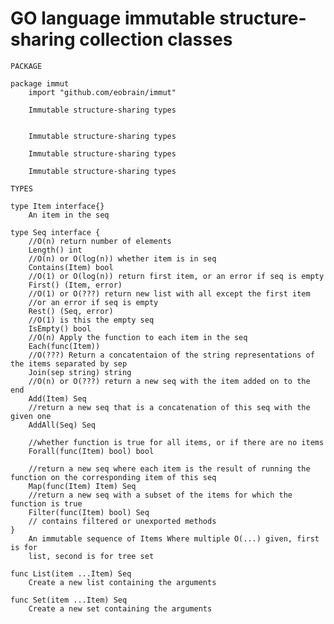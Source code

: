GO language immutable structure-sharing collection classes
==========================================================

    PACKAGE
    
    package immut
        import "github.com/eobrain/immut"
    
        Immutable structure-sharing types
    
    
        Immutable structure-sharing types
    
        Immutable structure-sharing types
    
        Immutable structure-sharing types
    
    TYPES
    
    type Item interface{}
        An item in the seq
    
    type Seq interface {
        //O(n) return number of elements
        Length() int
        //O(n) or O(log(n)) whether item is in seq
        Contains(Item) bool
        //O(1) or O(log(n)) return first item, or an error if seq is empty
        First() (Item, error)
        //O(1) or O(???) return new list with all except the first item
        //or an error if seq is empty
        Rest() (Seq, error)
        //O(1) is this the empty seq
        IsEmpty() bool
        //O(n) Apply the function to each item in the seq
        Each(func(Item))
        //O(???) Return a concatentaion of the string representations of the items separated by sep
        Join(sep string) string
        //O(n) or O(???) return a new seq with the item added on to the end
        Add(Item) Seq
        //return a new seq that is a concatenation of this seq with the given one
        AddAll(Seq) Seq
    
        //whether function is true for all items, or if there are no items
        Forall(func(Item) bool) bool
    
        //return a new seq where each item is the result of running the function on the corresponding item of this seq
        Map(func(Item) Item) Seq
        //return a new seq with a subset of the items for which the function is true
        Filter(func(Item) bool) Seq
        // contains filtered or unexported methods
    }
        An immutable sequence of Items Where multiple O(...) given, first is for
        list, second is for tree set
    
    func List(item ...Item) Seq
        Create a new list containing the arguments
    
    func Set(item ...Item) Seq
        Create a new set containing the arguments
    
    
